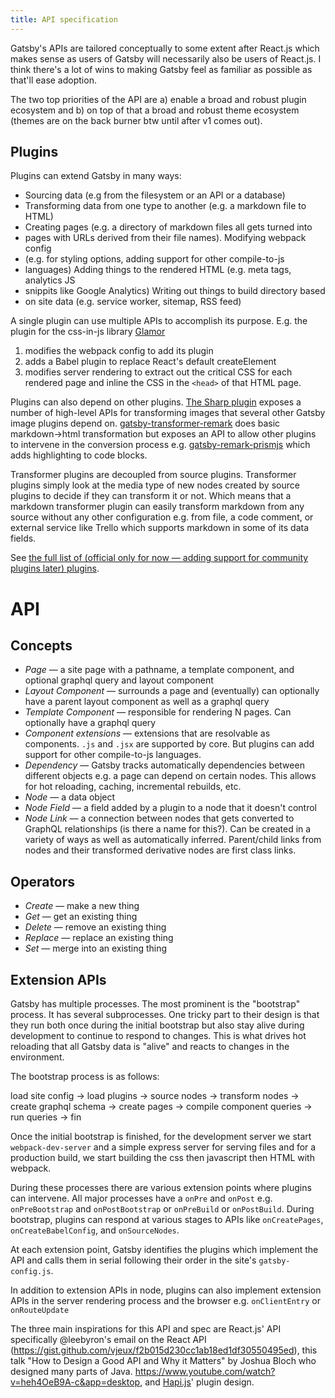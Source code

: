 ```yaml
---
title: API specification
---
```


Gatsby's APIs are tailored conceptually to some extent after React.js which
makes sense as users of Gatsby will necessarily also be users of React.js. I
think there's a lot of wins to making Gatsby feel as familiar as possible as
that'll ease adoption.

The two top priorities of the API are a) enable a broad and robust plugin
ecosystem and b) on top of that a broad and robust theme ecosystem (themes
are on the back burner btw until after v1 comes out).

## Plugins

Plugins can extend Gatsby in many ways:

* Sourcing data (e.g from the filesystem or an API or a database)
* Transforming data from one type to another (e.g. a markdown file to HTML)
* Creating pages (e.g. a directory of markdown files all gets turned into
* pages with URLs derived from their file names).  Modifying webpack config
* (e.g. for styling options, adding support for other compile-to-js
* languages) Adding things to the rendered HTML (e.g. meta tags, analytics JS
* snippits like Google Analytics) Writing out things to build directory based
* on site data (e.g. service worker, sitemap, RSS feed)

A single plugin can use multiple APIs to accomplish its purpose. E.g. the
plugin for the css-in-js library [Glamor
](/docs/packages/gatsby-plugin-glamor/)

1. modifies the webpack config to add its plugin
2. adds a Babel plugin to replace React's default createElement
3. modifies server rendering to extract
out the critical CSS for each rendered page and inline the CSS in the
`<head>` of that HTML page.

Plugins can also depend on other plugins.
[The Sharp plugin](/docs/packages/gatsby-plugin-sharp/)
exposes a number of high-level APIs for transforming images that several
other Gatsby image plugins depend on.
[gatsby-transformer-remark](/docs/packages/gatsby-transformer-remark/)
does basic markdown->html transformation but exposes an API to allow other
plugins to intervene in the conversion process e.g.
[gatsby-remark-prismjs](/docs/packages/gatsby-remark-prismjs/)
which adds highlighting to code blocks.

Transformer plugins are decoupled from source plugins. Transformer plugins
simply look at the media type of new nodes created by source plugins to
decide if they can transform it or not. Which means that a markdown
transformer plugin can easily transform markdown from any source without any
other configuration e.g. from file, a code comment, or external service like
Trello which supports markdown in some of its data fields.

See [the full list of (official only for now — adding support for community
plugins later) plugins](/docs/plugins/). 

# API

## Concepts


* *Page* — a site page with a pathname, a template component, and optional graphql query and layout component
* *Layout Component* — surrounds a page and (eventually) can optionally have a parent layout component as well as a graphql query
* *Template Component* — responsible for rendering N pages. Can optionally have a graphql query
* *Component extensions* — extensions that are resolvable as components. `.js` and `.jsx` are supported by core. But plugins can add support for other compile-to-js languages.
* *Dependency* — Gatsby tracks automatically dependencies between different objects e.g. a page can depend on certain nodes. This allows for hot reloading, caching, incremental rebuilds, etc.
* *Node* — a data object
* *Node Field* — a field added by a plugin to a node that it doesn't control
* *Node Link* — a connection between nodes that gets converted to GraphQL relationships (is there a name for this?). Can be created in a variety of ways as well as automatically inferred. Parent/child links from nodes and their transformed derivative nodes are first class links.

## Operators

* *Create* — make a new thing
* *Get* — get an existing thing
* *Delete* — remove an existing thing
* *Replace* — replace an existing thing
* *Set* — merge into an existing thing

## Extension APIs

Gatsby has multiple processes. The most prominent is the "bootstrap" process.
It has several subprocesses. One tricky part to their design is that they run
both once during the initial bootstrap but also stay alive during development
to continue to respond to changes. This is what drives hot reloading that all
Gatsby data is "alive" and reacts to changes in the environment.

The bootstrap process is as follows:

load site config -> load plugins -> source nodes -> transform nodes -> create
graphql schema -> create pages -> compile component queries -> run queries ->
fin

Once the initial bootstrap is finished, for the development server we start
`webpack-dev-server` and a simple express server for serving files and for a
production build, we start building the css then javascript then HTML with
webpack.

During these processes there are various extension points where plugins can
intervene. All major processes have a `onPre` and `onPost` e.g.
`onPreBootstrap` and `onPostBootstrap` or `onPreBuild` or `onPostBuild`.
During bootstrap, plugins can respond at various stages to APIs like
`onCreatePages`, `onCreateBabelConfig`, and `onSourceNodes`.

At each extension point, Gatsby identifies the plugins which implement the
API and calls them in serial following their order in the site's
`gatsby-config.js`.

In addition to extension APIs in node, plugins can also implement extension
APIs in the server rendering process and the browser e.g. `onClientEntry` or
`onRouteUpdate`

The three main inspirations for this API and spec are React.js' API
specifically @leebyron's email on the React API
(https://gist.github.com/vjeux/f2b015d230cc1ab18ed1df30550495ed), this talk
"How to Design a Good API and Why it Matters" by Joshua Bloch who designed
many parts of Java. https://www.youtube.com/watch?v=heh4OeB9A-c&app=desktop,
and [Hapi.js](https://hapijs.com/api)' plugin design.

